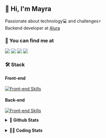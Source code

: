## 👋 Hi, I'm Mayra

Passionate about technology💻 and challenges⚡  
Backend developer at [Alura](https://www.alura.com.br)   

### 💬 You can find me at

<a href="https://mayra.dev" target="_blank" rel="noopener"><img src="https://img.shields.io/badge/-mayra.dev-005FED?style=flat&logo=Google-chrome&logoColor=white"/></a>
<a href="https://linkedin.com/in/mayraamaral" target="_blank" rel="noopener"><img src="https://img.shields.io/badge/-/mayraamaral-0077B5?style=flat&logo=Linkedin&logoColor=white"/></a>
<a href="mailto:mayra@mayra.dev" target="_blank" rel="noopener"><img src="https://img.shields.io/badge/-mayra@mayra.dev-D14836?style=flat&logo=Gmail&logoColor=white"/></a>
<a href="" target="_blank" rel="noopener"><img src="https://img.shields.io/badge/-mayraamaral-7289DA?style=flat&logo=Discord&logoColor=white"/></a>

### 🛠️ Stack
#### Front-end

[![Front-end Skills](https://skillicons.dev/icons?i=react,next,angular,redux,styledcomponents,html,css,sass,js,ts,figma)](https://skillicons.dev)
#### Back-end

[![Front-end Skills](https://skillicons.dev/icons?i=java,spring,hibernate,aws,idea,postgres,mysql,git,linux,bash,nodejs,docker,kubernetes,jenkins)](https://skillicons.dev)


<details>
    <summary><strong>📌 Github Stats</strong></summary>
    <br />
    <div align="center">
        <table>
      <td><img height="160em" src="https://github-readme-stats.vercel.app/api?username=mayraamaral&show_icons=true&theme=algolia&hide_border=true&hide=stars&count_private=true" alt="Readme stats"></td>
      <td><img height="160em" src="https://github-readme-stats.vercel.app/api/top-langs/?username=mayraamaral&&layout=compact&&theme=algolia&hide_border=true&langs_count=6" alt="Language stats"></td>
       </table>
  </div> 
    

  <p align="center">
    <img src="https://github-readme-streak-stats.herokuapp.com?user=mayraamaral&theme=dark&hide_border=true&date_format=j%20M%5B%20Y%5D&locale=pt-br&background=050F2C&ring=0195DD&fire=23AA7D&currStreakLabel=23AA7D" alt="Streak stats">
  </p> 
</details>

<br />

<details>
  <summary><strong>👩‍💻 Coding Stats</strong></summary>
  <br />
  
  <!--START_SECTION:waka-->
![Code Time](http://img.shields.io/badge/Code%20Time-531%20hrs%2055%20mins-blue)

**🐱 My GitHub Data** 

> 📦 583.6 kB Used in GitHub's Storage 
 > 
> 🏆 666 Contributions in the Year 2024
 > 
> 🚫 Not Opted to Hire
 > 
> 📜 58 Public Repositories 
 > 
> 🔑 32 Private Repositories 
 > 
**I'm an Early 🐤** 

```text
🌞 Morning                3791 commits        ██████░░░░░░░░░░░░░░░░░░░   24.29 % 
🌆 Daytime                9329 commits        ███████████████░░░░░░░░░░   59.77 % 
🌃 Evening                2244 commits        ████░░░░░░░░░░░░░░░░░░░░░   14.38 % 
🌙 Night                  244 commits         ░░░░░░░░░░░░░░░░░░░░░░░░░   01.56 % 
```
📅 **I'm Most Productive on Wednesday** 

```text
Monday                   1800 commits        ███░░░░░░░░░░░░░░░░░░░░░░   11.53 % 
Tuesday                  1604 commits        ███░░░░░░░░░░░░░░░░░░░░░░   10.28 % 
Wednesday                6212 commits        ██████████░░░░░░░░░░░░░░░   39.80 % 
Thursday                 3633 commits        ██████░░░░░░░░░░░░░░░░░░░   23.28 % 
Friday                   1674 commits        ███░░░░░░░░░░░░░░░░░░░░░░   10.73 % 
Saturday                 284 commits         ░░░░░░░░░░░░░░░░░░░░░░░░░   01.82 % 
Sunday                   401 commits         █░░░░░░░░░░░░░░░░░░░░░░░░   02.57 % 
```


📊 **This Week I Spent My Time On** 

```text
🕑︎ Time Zone: America/Sao_Paulo

💬 Programming Languages: 
Java                     7 hrs 10 mins       █████████████████████░░░░   85.46 % 
JavaScript               50 mins             ███░░░░░░░░░░░░░░░░░░░░░░   10.02 % 
CSS                      12 mins             █░░░░░░░░░░░░░░░░░░░░░░░░   02.40 % 
Properties               9 mins              ░░░░░░░░░░░░░░░░░░░░░░░░░   01.97 % 
Java Properties          0 secs              ░░░░░░░░░░░░░░░░░░░░░░░░░   00.12 % 

🔥 Editors: 
IntelliJ IDEA            8 hrs 24 mins       █████████████████████████   100.00 % 

💻 Operating System: 
Linux                    8 hrs 24 mins       █████████████████████████   100.00 % 
```

**I Mostly Code in Java** 

```text
Java                     124 repos           ███████░░░░░░░░░░░░░░░░░░   27.56 % 
HTML                     111 repos           ██████░░░░░░░░░░░░░░░░░░░   24.67 % 
JavaScript               102 repos           ██████░░░░░░░░░░░░░░░░░░░   22.67 % 
TypeScript               91 repos            █████░░░░░░░░░░░░░░░░░░░░   20.22 % 
Dockerfile               1 repo              ░░░░░░░░░░░░░░░░░░░░░░░░░   00.22 % 
```




 Last Updated on 07/09/2024 19:08:46 UTC
<!--END_SECTION:waka-->

</details>
